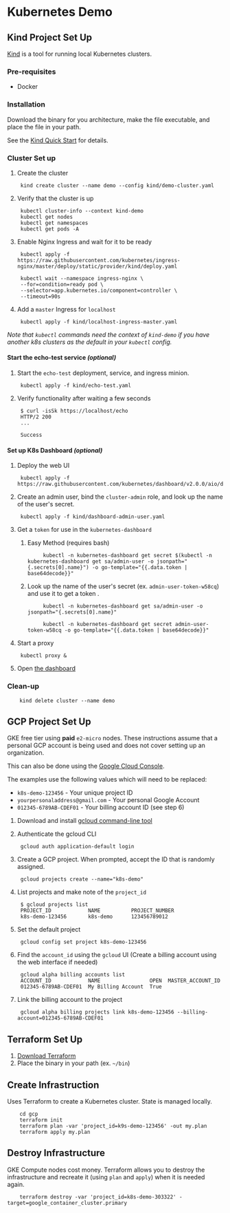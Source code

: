 # Kubernetes Demo

## Kind Project Set Up

[Kind](https://kind.sigs.k8s.io/) is a tool for running local Kubernetes clusters.

### Pre-requisites

* Docker

### Installation

Download the binary for you architecture, make the file executable, and place the file in your path.

See the [Kind Quick Start](https://kind.sigs.k8s.io/docs/user/quick-start/#installation) for details.

### Cluster Set up

1. Create the cluster

        kind create cluster --name demo --config kind/demo-cluster.yaml

2. Verify that the cluster is up

        kubectl cluster-info --context kind-demo
        kubectl get nodes
        kubectl get namespaces
        kubectl get pods -A

3. Enable Nginx Ingress and wait for it to be ready

        kubectl apply -f https://raw.githubusercontent.com/kubernetes/ingress-nginx/master/deploy/static/provider/kind/deploy.yaml

        kubectl wait --namespace ingress-nginx \
        --for=condition=ready pod \
        --selector=app.kubernetes.io/component=controller \
        --timeout=90s

4. Add a `master` Ingress for `localhost`

        kubectl apply -f kind/localhost-ingress-master.yaml

*Note that `kubectl` commands need the context of `kind-demo` if you have another k8s clusters as the default in your `kubectl` config.*

#### Start the echo-test service *(optional)*

1. Start the `echo-test` deployment, service, and ingress minion.

        kubectl apply -f kind/echo-test.yaml

2. Verify functionality after waiting a few seconds

        $ curl -isSk https://localhost/echo
        HTTP/2 200 
        ...

        Success

#### Set up K8s Dashboard  *(optional)*

1. Deploy the web UI

        kubectl apply -f https://raw.githubusercontent.com/kubernetes/dashboard/v2.0.0/aio/deploy/recommended.yaml

2. Create an admin user, bind the `cluster-admin` role, and look up the name of the user's secret.

        kubectl apply -f kind/dashboard-admin-user.yaml

3. Get a `token` for use in the `kubernetes-dashboard`

    1. Easy Method (requires bash)

                kubectl -n kubernetes-dashboard get secret $(kubectl -n kubernetes-dashboard get sa/admin-user -o jsonpath="{.secrets[0].name}") -o go-template="{{.data.token | base64decode}}"

    2. Look up the name of the user's secret (ex. `admin-user-token-w58cq`) and use it to get a token .

                kubectl -n kubernetes-dashboard get sa/admin-user -o jsonpath="{.secrets[0].name}"

                kubectl -n kubernetes-dashboard get secret admin-user-token-w58cq -o go-template="{{.data.token | base64decode}}"

4. Start a proxy

        kubectl proxy &

5. Open [the dashboard](http://localhost:8001/api/v1/namespaces/kubernetes-dashboard/services/https:kubernetes-dashboard:/proxy/)

### Clean-up

        kind delete cluster --name demo

## GCP Project Set Up

GKE free tier using **paid** `e2-micro` nodes. These instructions assume that a personal GCP account is being used and does not cover setting up an organization.

This can also be done using the [Google Cloud Console](https://cloud.google.com/).

The examples use the following values which will need to be replaced:

* `k8s-demo-123456` - Your unique project ID
* `yourpersonaladdress@gmail.com` - Your personal Google Account
* `012345-6789AB-CDEF01` - Your billing account ID (see step 6)

1. Download and install [gcloud command-line tool](https://cloud.google.com/sdk/gcloud)
2. Authenticate the gcloud CLI

        gcloud auth application-default login
3. Create a GCP project. When prompted, accept the ID that is randomly assigned.

        gcloud projects create --name="k8s-demo"
4. List projects and make note of the `project_id`

        $ gcloud projects list
        PROJECT_ID            NAME          PROJECT_NUMBER
        k8s-demo-123456       k8s-demo      123456789012
5. Set the default project

        gcloud config set project k8s-demo-123456

6. Find the `account_id` using the `gcloud` UI (Create a billing account using the web interface if needed)

        gcloud alpha billing accounts list
        ACCOUNT_ID            NAME                OPEN  MASTER_ACCOUNT_ID
        012345-6789AB-CDEF01  My Billing Account  True

7. Link the billing account to the project

        gcloud alpha billing projects link k8s-demo-123456 --billing-account=012345-6789AB-CDEF01

## Terraform Set Up

1. [Download Terraform](https://www.terraform.io/downloads.html)
2. Place the binary in your path (ex. `~/bin`)

## Create Infrastruction

Uses Terraform to create a Kubernetes cluster. State is managed locally.

        cd gcp
        terraform init
        terraform plan -var 'project_id=k9s-demo-123456' -out my.plan
        terraform apply my.plan

## Destroy Infrastructure

GKE Compute nodes cost money. Terraform allows you to destroy the infrastructure and recreate it (using `plan` and `apply`) when it is needed again.

        terraform destroy -var 'project_id=k8s-demo-303322' -target=google_container_cluster.primary

